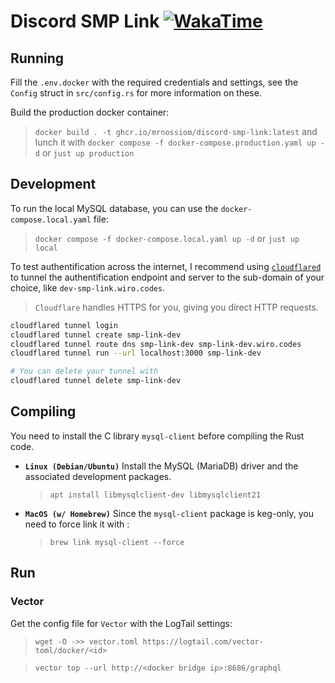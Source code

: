 # Discord SMP Link [![WakaTime](https://wakatime.com/badge/github/MrNossiom/discord-smp-link.svg)](https://wakatime.com/badge/github/MrNossiom/discord-smp-link)

## Running

Fill the `.env.docker` with the required credentials and settings, see the `Config` struct in `src/config.rs` for more information on these.

Build the production docker container:

> `docker build . -t ghcr.io/mrnossiom/discord-smp-link:latest`
> and lunch it with
> `docker compose -f docker-compose.production.yaml up -d` or `just up production`

## Development

To run the local MySQL database, you can use the `docker-compose.local.yaml` file:

> `docker compose -f docker-compose.local.yaml up -d`
> or
> `just up local`

To test authentification across the internet, I recommend using [`cloudflared`](https://developers.cloudflare.com/cloudflare-one/connections/connect-apps/install-and-setup/installation) to tunnel the authentification endpoint and server to the sub-domain of your choice, like `dev-smp-link.wiro.codes`.

> `Cloudflare` handles HTTPS for you, giving you direct HTTP requests.

```sh
cloudflared tunnel login
cloudflared tunnel create smp-link-dev
cloudflared tunnel route dns smp-link-dev smp-link-dev.wiro.codes
cloudflared tunnel run --url localhost:3000 smp-link-dev

# You can delete your tunnel with
cloudflared tunnel delete smp-link-dev
```

## Compiling

You need to install the C library `mysql-client` before compiling the Rust code.

-   **`Linux (Debian/Ubuntu)`**
    Install the MySQL (MariaDB) driver and the associated development packages.

    > `apt install libmysqlclient-dev libmysqlclient21`

-   **`MacOS (w/ Homebrew)`**
    Since the `mysql-client` package is keg-only, you need to force link it with :
    > `brew link mysql-client --force`

## Run

### Vector

Get the config file for `Vector` with the LogTail settings:

> `wget -O ->> vector.toml https://logtail.com/vector-toml/docker/<id>`

> `vector top --url http://<docker bridge ip>:8686/graphql`
